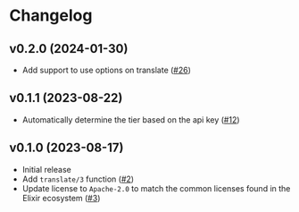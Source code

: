# Changelog

## v0.2.0 (2024-01-30)

- Add support to use options on translate ([#26](https://github.com/hergetto/deepl_ex/pull/26))

## v0.1.1 (2023-08-22)

- Automatically determine the tier based on the api key ([#12](https://github.com/hergetto/deepl_ex/pull/12))

## v0.1.0 (2023-08-17)

- Initial release
- Add `translate/3` function ([#2](https://github.com/hergetto/deepl_ex/pull/2))
- Update license to `Apache-2.0` to match the common licenses found in the Elixir ecosystem ([#3](https://github.com/hergetto/deepl_ex/pull/3))
